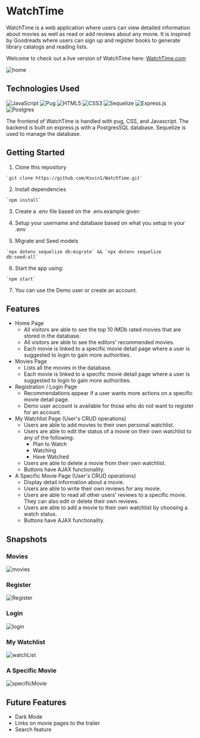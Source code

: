 # WatchTime

WatchTime is a web application where users can view detailed information about movies as well as read or add reviews about any movie. It is inspired by Goodreads where users can sign up and register books to generate library catalogs and reading lists.

Welcome to check out a live version of WatchTime here: [WatchTime.com](https://watch-time-06.herokuapp.com/)

![home](https://user-images.githubusercontent.com/94598069/163662886-cdfa3cd7-7e89-41cc-8ea3-2787ac89d452.png)

## Technologies Used
![JavaScript](https://img.shields.io/badge/javascript-%23323330.svg?style=for-the-badge&logo=javascript&logoColor=%23F7DF1E)
![Pug](https://img.shields.io/badge/Pug-FFF?style=for-the-badge&logo=pug&logoColor=A86454)
![HTML5](https://img.shields.io/badge/html5-%23E34F26.svg?style=for-the-badge&logo=html5&logoColor=white)
![CSS3](https://img.shields.io/badge/css3-%231572B6.svg?style=for-the-badge&logo=css3&logoColor=white)
![Sequelize](https://img.shields.io/badge/Sequelize-52B0E7?style=for-the-badge&logo=Sequelize&logoColor=white)
![Express.js](https://img.shields.io/badge/express.js-%23404d59.svg?style=for-the-badge&logo=express&logoColor=%2361DAFB)
![Postgres](https://img.shields.io/badge/postgres-%23316192.svg?style=for-the-badge&logo=postgresql&logoColor=white)

The frontend of WatchTime is handled with pug, CSS, and Javascript. The backend is built on express.js with a PostgresSQL database. Sequelize is used to manage the database.

## Getting Started

  1. Clone this repository
  
    `git clone https://github.com/Kxvin1/WatchTime.git`
    
  2. Install dependencies
  
    `npm install`
    
  3. Create a .env file based on the .env.example given
  
  4. Setup your username and database based on what you setup in your .env
  
  5. Migrate and Seed models
  
    `npx dotenv sequelize db:migrate` && `npx dotenv sequelize db:seed:all`
    
  6. Start the app using:
  
    `npm start`
    
  7. You can use the Demo user or create an account.

## Features

  - Home Page
    - All visitors are able to see the top 10 IMDb rated movies that are stored in the database.
    - All visitors are able to see the editors' recommended movies.
    - Each movie is linked to a specific movie detail page where a user is suggested to login to gain more authorities.
  - Movies Page
    - Lists all the movies in the database.
    - Each movie is linked to a specific movie detail page where a user is suggested to login to gain more authorities.
  - Registration / Login Page
    - Recommendations appear if a user wants more actions on a specific movie detail page.
    - Demo user account is available for those who do not want to register for an account.
  - My Watchlist Page (User's CRUD operations)
    - Users are able to add movies to their own personal watchlist.
    - Users are able to edit the status of a movie on their own watchlist to any of the following:
      - Plan to Watch
      - Watching
      - Have Watched
    - Users are able to delete a movie from their own watchlist.
    - Buttons have AJAX functionality.
  - A Specific Movie Page (User's CRUD operations)
    - Display detail information about a movie.
    - Users are able to write their own reviews for any movie.
    - Users are able to read all other users' reviews to a specific movie. They can also edit or delete their own reviews.
    - Users are able to add a movie to their own watchlist by choosing a watch status.
    - Buttons have AJAX functionality.

 ## Snapshots
 ### Movies
 ![movies](https://user-images.githubusercontent.com/94598069/163665501-52dd8be0-ad2a-4193-b092-f0c702266ab7.png)
 ### Register
 ![Register](https://user-images.githubusercontent.com/94598069/163665231-303a81c0-71f8-4f98-b197-09ee7b566942.png)
 ### Login
 ![login](https://user-images.githubusercontent.com/94598069/163665265-f39ba205-5823-4226-89ec-3aa0b11ed808.png)
 ### My Watchlist
 ![watchList](https://user-images.githubusercontent.com/94598069/163665428-8c49f69b-742b-4cbd-96b5-e9ce010dcc8a.png)
 ### A Specific Movie
 ![specificMovie](https://user-images.githubusercontent.com/94598069/163665432-1b32b269-b9f1-48a2-9ceb-90a19f7dbfa6.png)

## Future Features
  - Dark Mode
  - Links on movie pages to the trailer
  - Search feature
